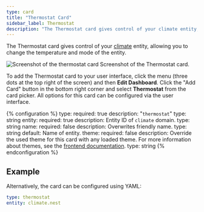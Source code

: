 ```yaml
---
type: card
title: "Thermostat Card"
sidebar_label: Thermostat
description: "The Thermostat card gives control of your climate entity, allowing you to change the temperature and mode of the entity."
---
```


The Thermostat card gives control of your [climate](/integrations/#climate) entity, allowing you to change the temperature and mode of the entity.

<p class='img'>
  <img src='/images/dashboards/lovelace_thermostat_card.gif' alt='Screenshot of the thermostat card'>
  Screenshot of the Thermostat card.
</p>

To add the Thermostat card to your user interface, click the menu (three dots at the top right of the screen) and then **Edit Dashboard**. Click the "Add Card" button in the bottom right corner and select **Thermostat** from the card picker. All options for this card can be configured via the user interface.

{% configuration %}
type:
  required: true
  description: "`thermostat`"
  type: string
entity:
  required: true
  description: Entity ID of `climate` domain.
  type: string
name:
  required: false
  description: Overwrites friendly name.
  type: string
  default: Name of entity.
theme:
  required: false
  description: Override the used theme for this card with any loaded theme. For more information about themes, see the [frontend documentation](/integrations/frontend/).
  type: string
{% endconfiguration %}

## Example

Alternatively, the card can be configured using YAML:

```yaml
type: thermostat
entity: climate.nest
```
